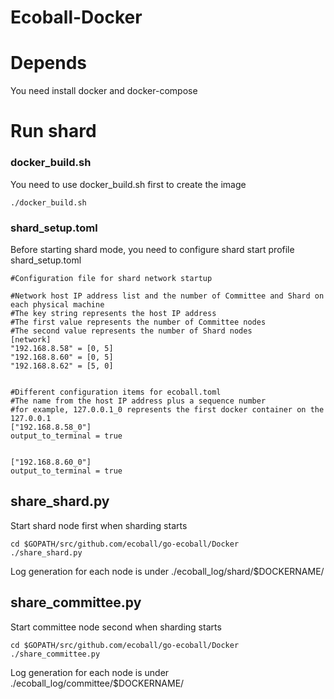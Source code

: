 Ecoball-Docker
========

# Depends

You need install docker and docker-compose

# Run shard

### docker_build.sh
You need to use docker_build.sh first to create the image
```
./docker_build.sh
```

### shard_setup.toml
Before starting shard mode, you need to configure shard start profile shard_setup.toml
```
#Configuration file for shard network startup

#Network host IP address list and the number of Committee and Shard on each physical machine
#The key string represents the host IP address 
#The first value represents the number of Committee nodes
#The second value represents the number of Shard nodes
[network]
"192.168.8.58" = [0, 5]
"192.168.8.60" = [0, 5]
"192.168.8.62" = [5, 0]


#Different configuration items for ecoball.toml
#The name from the host IP address plus a sequence number
#for example, 127.0.0.1_0 represents the first docker container on the 127.0.0.1
["192.168.8.58_0"]
output_to_terminal = true


["192.168.8.60_0"]
output_to_terminal = true
```

## share_shard.py
Start shard node first when sharding starts
```
cd $GOPATH/src/github.com/ecoball/go-ecoball/Docker
./share_shard.py 
```
Log generation for each node is under ./ecoball_log/shard/$DOCKERNAME/ 

## share_committee.py

Start committee node second when sharding starts
```
cd $GOPATH/src/github.com/ecoball/go-ecoball/Docker
./share_committee.py 
```
Log generation for each node is under ./ecoball_log/committee/$DOCKERNAME/ 


